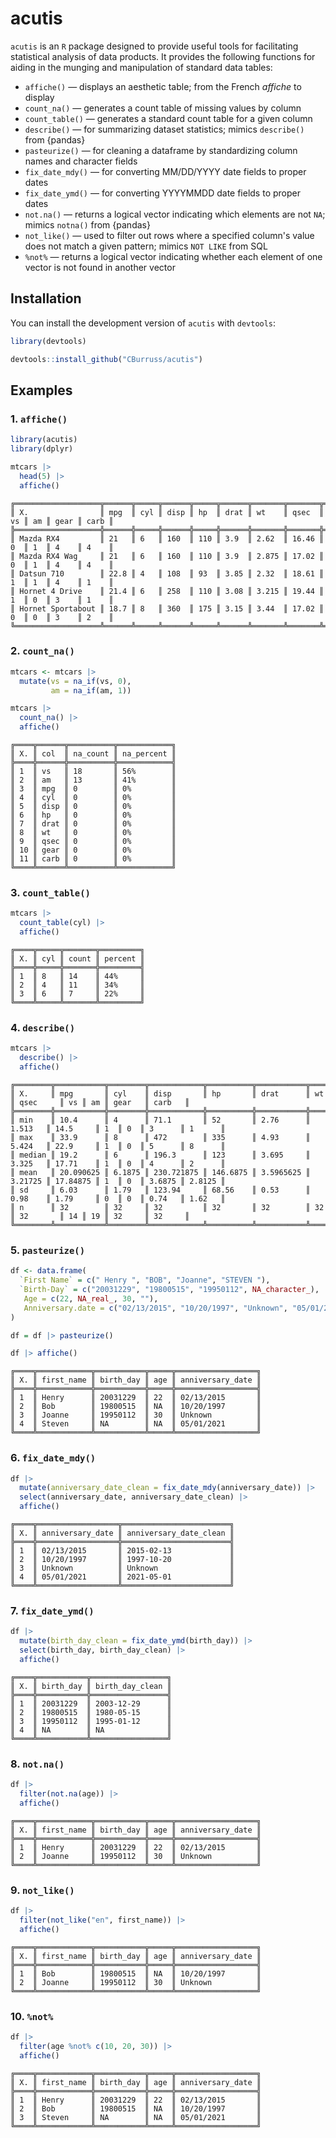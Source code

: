 # acutis

`acutis` is an `R` package designed to provide useful tools for facilitating statistical analysis of data products. It provides the following functions for aiding in the munging and manipulation of standard data tables:
 - `affiche()` —  displays an aesthetic table; from the French *affiche* to display
 - `count_na()` — generates a count table of missing values by column
 - `count_table()` — generates a standard count table for a given column
 - `describe()` — for summarizing dataset statistics; mimics `describe()` from {pandas}
 - `pasteurize()` — for cleaning a dataframe by standardizing column names and character fields
 - `fix_date_mdy()` — for converting MM/DD/YYYY date fields to proper dates
 - `fix_date_ymd()` —  for converting YYYYMMDD date fields to proper dates
 - `not.na()` — returns a logical vector indicating which elements are not `NA`; mimics `notna()` from {pandas}
 - `not_like()` — used to filter out rows where a specified column's value does not match a given pattern; mimics `NOT LIKE` from SQL
 - `%not%` — returns a logical vector indicating whether each element of one vector is not found in another vector

## Installation

You can install the development version of `acutis` with `devtools`:

```r
library(devtools)

devtools::install_github("CBurruss/acutis")
```

## Examples

### 1. `affiche()`

```r
library(acutis)
library(dplyr)

mtcars |> 
  head(5) |> 
  affiche()
```

```
╔═══════════════════╦══════╦═════╦══════╦═════╦══════╦═══════╦═══════╦════╦════╦══════╦══════╗ 
║ X.                ║ mpg  ║ cyl ║ disp ║ hp  ║ drat ║ wt    ║ qsec  ║ vs ║ am ║ gear ║ carb ║ 
╠═══════════════════╬══════╬═════╬══════╬═════╬══════╬═══════╬═══════╬════╬════╬══════╬══════╣ 
║ Mazda RX4         ║ 21   ║ 6   ║ 160  ║ 110 ║ 3.9  ║ 2.62  ║ 16.46 ║ 0  ║ 1  ║ 4    ║ 4    ║
║ Mazda RX4 Wag     ║ 21   ║ 6   ║ 160  ║ 110 ║ 3.9  ║ 2.875 ║ 17.02 ║ 0  ║ 1  ║ 4    ║ 4    ║
║ Datsun 710        ║ 22.8 ║ 4   ║ 108  ║ 93  ║ 3.85 ║ 2.32  ║ 18.61 ║ 1  ║ 1  ║ 4    ║ 1    ║
║ Hornet 4 Drive    ║ 21.4 ║ 6   ║ 258  ║ 110 ║ 3.08 ║ 3.215 ║ 19.44 ║ 1  ║ 0  ║ 3    ║ 1    ║
║ Hornet Sportabout ║ 18.7 ║ 8   ║ 360  ║ 175 ║ 3.15 ║ 3.44  ║ 17.02 ║ 0  ║ 0  ║ 3    ║ 2    ║ 
╚═══════════════════╩══════╩═════╩══════╩═════╩══════╩═══════╩═══════╩════╩════╩══════╩══════╝
```

### 2. `count_na()` 

```r
mtcars <- mtcars |> 
  mutate(vs = na_if(vs, 0), 
         am = na_if(am, 1))

mtcars |> 
  count_na() |> 
  affiche()
```

```
╔════╦══════╦══════════╦════════════╗ 
║ X. ║ col  ║ na_count ║ na_percent ║ 
╠════╬══════╬══════════╬════════════╣ 
║ 1  ║ vs   ║ 18       ║ 56%        ║
║ 2  ║ am   ║ 13       ║ 41%        ║
║ 3  ║ mpg  ║ 0        ║ 0%         ║
║ 4  ║ cyl  ║ 0        ║ 0%         ║
║ 5  ║ disp ║ 0        ║ 0%         ║
║ 6  ║ hp   ║ 0        ║ 0%         ║
║ 7  ║ drat ║ 0        ║ 0%         ║
║ 8  ║ wt   ║ 0        ║ 0%         ║
║ 9  ║ qsec ║ 0        ║ 0%         ║
║ 10 ║ gear ║ 0        ║ 0%         ║
║ 11 ║ carb ║ 0        ║ 0%         ║ 
╚════╩══════╩══════════╩════════════╝
```

### 3. `count_table()`

```r
mtcars |> 
  count_table(cyl) |> 
  affiche()
```

```
╔════╦═════╦═══════╦═════════╗ 
║ X. ║ cyl ║ count ║ percent ║ 
╠════╬═════╬═══════╬═════════╣ 
║ 1  ║ 8   ║ 14    ║ 44%     ║
║ 2  ║ 4   ║ 11    ║ 34%     ║
║ 3  ║ 6   ║ 7     ║ 22%     ║ 
╚════╩═════╩═══════╩═════════╝ 
```

### 4. `describe()`

```r
mtcars |> 
  describe() |> 
  affiche()
```

```
╔════════╦═══════════╦════════╦════════════╦══════════╦═══════════╦═════════╦══════════╦════╦════╦════════╦════════╗ 
║ X.     ║ mpg       ║ cyl    ║ disp       ║ hp       ║ drat      ║ wt      ║ qsec     ║ vs ║ am ║ gear   ║ carb   ║ 
╠════════╬═══════════╬════════╬════════════╬══════════╬═══════════╬═════════╬══════════╬════╬════╬════════╬════════╣ 
║ min    ║ 10.4      ║ 4      ║ 71.1       ║ 52       ║ 2.76      ║ 1.513   ║ 14.5     ║ 1  ║ 0  ║ 3      ║ 1      ║
║ max    ║ 33.9      ║ 8      ║ 472        ║ 335      ║ 4.93      ║ 5.424   ║ 22.9     ║ 1  ║ 0  ║ 5      ║ 8      ║
║ median ║ 19.2      ║ 6      ║ 196.3      ║ 123      ║ 3.695     ║ 3.325   ║ 17.71    ║ 1  ║ 0  ║ 4      ║ 2      ║
║ mean   ║ 20.090625 ║ 6.1875 ║ 230.721875 ║ 146.6875 ║ 3.5965625 ║ 3.21725 ║ 17.84875 ║ 1  ║ 0  ║ 3.6875 ║ 2.8125 ║
║ sd     ║ 6.03      ║ 1.79   ║ 123.94     ║ 68.56    ║ 0.53      ║ 0.98    ║ 1.79     ║ 0  ║ 0  ║ 0.74   ║ 1.62   ║
║ n      ║ 32        ║ 32     ║ 32         ║ 32       ║ 32        ║ 32      ║ 32       ║ 14 ║ 19 ║ 32     ║ 32     ║ 
╚════════╩═══════════╩════════╩════════════╩══════════╩═══════════╩═════════╩══════════╩════╩════╩════════╩════════╝
```

### 5. `pasteurize()`

```r
df <- data.frame(
  `First Name` = c(" Henry ", "BOB", "Joanne", "STEVEN "),
  `Birth-Day` = c("20031229", "19800515", "19950112", NA_character_),
   Age = c(22, NA_real_, 30, ""),
   Anniversary.date = c("02/13/2015", "10/20/1997", "Unknown", "05/01/2021") 
)

df = df |> pasteurize()

df |> affiche()
```

```
╔════╦════════════╦═══════════╦═════╦══════════════════╗ 
║ X. ║ first_name ║ birth_day ║ age ║ anniversary_date ║ 
╠════╬════════════╬═══════════╬═════╬══════════════════╣ 
║ 1  ║ Henry      ║ 20031229  ║ 22  ║ 02/13/2015       ║
║ 2  ║ Bob        ║ 19800515  ║ NA  ║ 10/20/1997       ║
║ 3  ║ Joanne     ║ 19950112  ║ 30  ║ Unknown          ║
║ 4  ║ Steven     ║ NA        ║ NA  ║ 05/01/2021       ║ 
╚════╩════════════╩═══════════╩═════╩══════════════════╝ 
```

### 6. `fix_date_mdy()` 

```r
df |> 
  mutate(anniversary_date_clean = fix_date_mdy(anniversary_date)) |>
  select(anniversary_date, anniversary_date_clean) |> 
  affiche()
```

```
╔════╦══════════════════╦════════════════════════╗ 
║ X. ║ anniversary_date ║ anniversary_date_clean ║ 
╠════╬══════════════════╬════════════════════════╣ 
║ 1  ║ 02/13/2015       ║ 2015-02-13             ║
║ 2  ║ 10/20/1997       ║ 1997-10-20             ║
║ 3  ║ Unknown          ║ Unknown                ║
║ 4  ║ 05/01/2021       ║ 2021-05-01             ║ 
╚════╩══════════════════╩════════════════════════╝ 
```

### 7. `fix_date_ymd()`

```r
df |> 
  mutate(birth_day_clean = fix_date_ymd(birth_day)) |>
  select(birth_day, birth_day_clean) |> 
  affiche()
```

```
╔════╦═══════════╦═════════════════╗ 
║ X. ║ birth_day ║ birth_day_clean ║ 
╠════╬═══════════╬═════════════════╣ 
║ 1  ║ 20031229  ║ 2003-12-29      ║
║ 2  ║ 19800515  ║ 1980-05-15      ║
║ 3  ║ 19950112  ║ 1995-01-12      ║
║ 4  ║ NA        ║ NA              ║ 
╚════╩═══════════╩═════════════════╝ 
```

### 8. `not.na()`

```r
df |> 
  filter(not.na(age)) |> 
  affiche()
```

```
╔════╦════════════╦═══════════╦═════╦══════════════════╗ 
║ X. ║ first_name ║ birth_day ║ age ║ anniversary_date ║ 
╠════╬════════════╬═══════════╬═════╬══════════════════╣ 
║ 1  ║ Henry      ║ 20031229  ║ 22  ║ 02/13/2015       ║
║ 2  ║ Joanne     ║ 19950112  ║ 30  ║ Unknown          ║ 
╚════╩════════════╩═══════════╩═════╩══════════════════╝ 
```

### 9. `not_like()`

```r
df |> 
  filter(not_like("en", first_name)) |> 
  affiche()
```

```
╔════╦════════════╦═══════════╦═════╦══════════════════╗ 
║ X. ║ first_name ║ birth_day ║ age ║ anniversary_date ║ 
╠════╬════════════╬═══════════╬═════╬══════════════════╣ 
║ 1  ║ Bob        ║ 19800515  ║ NA  ║ 10/20/1997       ║
║ 2  ║ Joanne     ║ 19950112  ║ 30  ║ Unknown          ║ 
╚════╩════════════╩═══════════╩═════╩══════════════════╝ 
```

### 10. `%not%`

```r
df |> 
  filter(age %not% c(10, 20, 30)) |> 
  affiche()
```

```
╔════╦════════════╦═══════════╦═════╦══════════════════╗ 
║ X. ║ first_name ║ birth_day ║ age ║ anniversary_date ║ 
╠════╬════════════╬═══════════╬═════╬══════════════════╣ 
║ 1  ║ Henry      ║ 20031229  ║ 22  ║ 02/13/2015       ║
║ 2  ║ Bob        ║ 19800515  ║ NA  ║ 10/20/1997       ║
║ 3  ║ Steven     ║ NA        ║ NA  ║ 05/01/2021       ║ 
╚════╩════════════╩═══════════╩═════╩══════════════════╝ 
```
